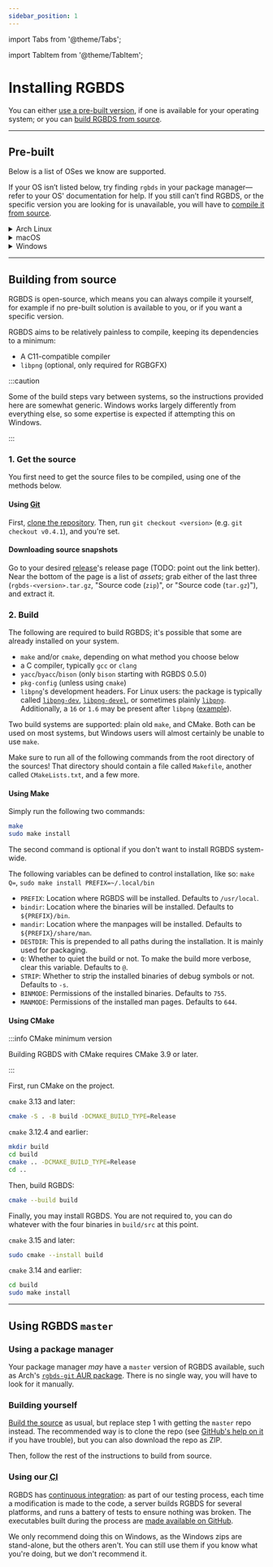```yaml
---
sidebar_position: 1
---
```


import Tabs from '@theme/Tabs';

import TabItem from '@theme/TabItem';

# Installing RGBDS

You can either [use a pre-built version](#pre-built), if one is available for your operating system; or you can [build RGBDS from source](#building-from-source).

<hr />

## Pre-built

Below is a list of OSes we know are supported.

If your OS isn’t listed below, try finding `rgbds` in your package manager—refer to your OS' documentation for help.
If you still can’t find RGBDS, or the specific version you are looking for is unavailable, you will have to [compile it from source](#building-from-source).

<details>
<summary>Arch Linux</summary>
<div>

RGBDS is now available in the official repos as [`community/rgbds`](https://www.archlinux.org/packages/community/x86_64/rgbds/); you can also get the [latest master](/docs/master) via the [`rgbds-git`](https://aur.archlinux.org/packages/rgbds-git) AUR package, or RGBDS 0.2.5 from [`rgbds2`](https://aur.archlinux.org/packages/rgbds2), still from the AUR.

```bash
pacman -S rgbds
```

We refer you to the Arch Linux wiki on how to install [official packages](https://wiki.archlinux.org/index.php/Pacman#Installing_packages) or [AUR packages](https://wiki.archlinux.org/index.php/Arch_User_Repository#Installing_and_upgrading_packages), or to find and use an [AUR helper](https://wiki.archlinux.org/index.php/AUR_helpers).

</div>
</details>

<details>
<summary>macOS</summary>
<div>

RGBDS is available on [Homebrew](https://brew.sh) as the [`rgbds` package](https://formulae.brew.sh/formula/rgbds).

```bash
brew install rgbds
```

You can also install the [`master` branch](/docs/master) by passing the `--HEAD` flag:

```bash
brew install rgbds --HEAD
```

</div>
</details>

<details>
<summary>Windows</summary>
<div>

The install instructions change a bit depending on the environment you wish to use RGBDS with.

:::tip

The "plain Windows" instructions may also work for some environments listed further below, since most of them pick up Windows' `PATH`.
However, if you have such an environment, we recommend you follow its specific install instructions instead.

:::

<Tabs>
<TabItem value="plain" label="&quot;Plain&quot; Windows (CMD, PowerShell)">

1. First, [pick the version you want to install](/docs). If you want to [use `master`](/docs/master/#what) instead of a release, [go here](master).
2. Follow the "release page" link below "GitHub links", and grab either of the `win32` (for 32-bit Windows) or `win64` (for 64-bit Windows) `.zip` files, near the bottom of the page.
3. Unzip that file, you should get the `.exe` files alongside a couple of `.dll`s.
4. Either:
   - Put all of the files in a directory, then add it to the `PATH`.
     This will permanently allow you to use RGBDS. If you only want to modify the PATH temporarily, instead of the permanent [`setx` command](https://docs.microsoft.com/en-us/windows-server/administration/windows-commands/setx), you can use  the **temporary** [`set` one](https://docs.microsoft.com/en-us/windows-server/administration/windows-commands/set_1): `set PATH="%PATH%&lt;rgbds_path&gt;` for `cmd.exe`.
     Use one of the following methods:
     - Graphically:
       1. Open Control Panel
       2. Click "User Accounts"
       3. Click "User Accounts" again
       4. Click "Change my environment variables"
       5. Select the "Path" line in the **top** panel
       6. Click "Edit..."
       7. Click "Browse...", select the folder the files are in, and click OK
       8. Make sure that the new entry (which should be highlighted) is at the bottom of the list; if not, click on "Move Down" until it is
       9. Click "OK"
       10. Click "OK"
     - Using a command line:
       1. Use Explorer to go into the folder the files are in (you should see `rgbasm.exe` etc.), and click a blank part of the address bar near the top. Copy this path, and **use this instead of `&lt;rgbds_path&gt;` in the third step!**
       2. Open `cmd` or PowerShell
       3. Type `setx PATH "%PATH%&lt;rgbds_path&gt;;"` for `cmd.exe`, or `setx PATH ${"{"}Env:PATH}&lt;rgbds_path&gt;;` for PowerShell; replace `&lt;rgbds_path&gt;` with the path you copied in the first step
       4. Close the window for the changes to take effect
   - Put all of the files in your project's directory
   - Put all of the files in a directory already in the `PATH`
5. Profit! RGBDS can now be used from your favorite command line (`cmd.exe` or PowerShell, most likely). You can test it by running `rgbasm --version`.

</TabItem>
<TabItem value="cygwin_msys2" label="Cygwin, MSYS2">

Follow steps 1 to 3 of the "plain Windows" instructions to get the release's files; then, copy all of the `.exe` and `.dll` files to the `/usr/local/bin` directory of Cygwin/MSYS2's installation.
(You can get its equivalent Windows path by running `cygpath -w /usr/local/bin`.)
**Do not put them in a subdirectory** (e.g. `/usr/local/bin/rgbds`)**!**
This would not work.

After that, you should be able to use RGBDS from within the Cygwin/MSYS2 terminal, which you can confirm by running `rgbasm -V`.
If this doesn't work, check that `/usr/local/bin` is within the PATH there (`echo $PATH`); if it isn't, you must add it (e.g. `export PATH="/usr/local/bin:$PATH"` in the `~/.bashrc`).

Note: if you can choose between using Cygwin or MSYS2, be advised that Cygwin is slower and has been reported to cause a bit of trouble to some.

</TabItem>
<TabItem value="wsl_linux-like" label="WSL, and all other Linux-like environments">

For these, you have to [build from source](#building-from-source). On WSL, you should install any build prerequisites using `apt-get` (example: `sudo apt-get install libpng-dev`).

</TabItem>
</Tabs>
</div>
</details>

<hr />

## Building from source

RGBDS is open-source, which means you can always compile it yourself, for example if no pre-built solution is available to you, or if you want a specific version.

RGBDS aims to be relatively painless to compile, keeping its dependencies to a minimum:
- A C11-compatible compiler
- `libpng` (optional, only required for RGBGFX)

:::caution

Some of the build steps vary between systems, so the instructions provided here are somewhat generic.
Windows works largely differently from everything else, so some expertise is expected if attempting this on Windows.

:::

### 1. Get the source

You first need to get the source files to be compiled, using one of the methods below.

#### Using [Git](https://git-scm.com/)

First, [clone the repository](https://docs.github.com/en/github/creating-cloning-and-archiving-repositories/cloning-a-repository). Then, run `git checkout <version>` (e.g. `git checkout v0.4.1`), and you're set.

#### Downloading source snapshots

Go to your desired [release](/docs)'s release page (TODO: point out the link better).
Near the bottom of the page is a list of *assets*; grab either of the last three (`rgbds-<version>.tar.gz`, "Source code (`zip`)", or "Source code (`tar.gz`)"), and extract it.

### 2. Build

The following are required to build RGBDS; it's possible that some are already installed on your system.

 - `make` and/or `cmake`, depending on what method you choose below
 - a C compiler, typically `gcc` or `clang`
 - `yacc`/`byacc`/`bison` (only `bison` starting with RGBDS 0.5.0)
 - `pkg-config` (unless using `cmake`)
 - `libpng`'s development headers. For Linux users: the package is typically called [`libpng-dev`](https://packages.ubuntu.com/focal/libpng-dev), [`libpng-devel`](https://software.opensuse.org/package/libpng16-devel-64bit), or sometimes plainly [`libpng`](https://www.archlinux.org/packages/extra/x86_64/libpng/). Additionally, a `16` or `1.6` may be present after `libpng` ([example](https://tracker.debian.org/pkg/libpng1.6)).

Two build systems are supported: plain old `make`, and CMake.
Both can be used on most systems, but Windows users will almost certainly be unable to use `make`.

Make sure to run all of the following commands from the root directory of the sources!
That directory should contain a file called `Makefile`, another called `CMakeLists.txt`, and a few more.

#### Using Make

Simply run the following two commands:

```bash
make
sudo make install
```

The second command is optional if you don't want to install RGBDS system-wide.

The following variables can be defined to control installation, like so: `make Q=`, `sudo make install PREFIX=~/.local/bin`

 - `PREFIX`: Location where RGBDS will be installed. Defaults to `/usr/local`.
 - `bindir`: Location where the binaries will be installed. Defaults to `${PREFIX}/bin`.
 - `mandir`: Location where the manpages will be installed. Defaults to `${PREFIX}/share/man`.
 - `DESTDIR`: This is prepended to all paths during the installation. It is mainly used for packaging.
 - `Q`: Whether to quiet the build or not. To make the build more verbose, clear this variable. Defaults to `@`.
 - `STRIP`: Whether to strip the installed binaries of debug symbols or not. Defaults to `-s`.
 - `BINMODE`: Permissions of the installed binaries. Defaults to `755`.
 - `MANMODE`: Permissions of the installed man pages. Defaults to `644`.

#### Using CMake

:::info CMake minimum version

Building RGBDS with CMake requires CMake 3.9 or later.

:::

First, run CMake on the project.

`cmake` 3.13 and later:
```bash
cmake -S . -B build -DCMAKE_BUILD_TYPE=Release
```

`cmake` 3.12.4 and earlier:
```bash
mkdir build
cd build
cmake .. -DCMAKE_BUILD_TYPE=Release
cd ..
```

Then, build RGBDS:

```bash
cmake --build build
```

Finally, you may install RGBDS.
You are not required to, you can do whatever with the four binaries in `build/src` at this point.

`cmake` 3.15 and later:

```bash
sudo cmake --install build
```

`cmake` 3.14 and earlier:

```bash
cd build
sudo make install
```

<hr />

## Using RGBDS `master`

### Using a package manager

Your package manager *may* have a `master` version of RGBDS available, such as Arch's [`rgbds-git` AUR package](https://aur.archlinux.org/packages/rgbds-git).
There is no single way, you will have to look for it manually.

### Building yourself

[Build the source](source) as usual, but replace step 1 with getting the `master` repo instead.
The recommended way is to clone the repo (see [GitHub's help on it](https://docs.github.com/en/github/creating-cloning-and-archiving-repositories/cloning-a-repository) if you have trouble), but you can also download the repo as ZIP.

Then, follow the rest of the instructions to build from source.

### Using our <abbr title="Continuous Integration">CI</abbr>

RGBDS has [continuous integration](https://en.wikipedia.org/wiki/Continuous_integration): as part of our testing process, each time a modification is made to the code, a server builds RGBDS for several platforms, and runs a battery of tests to ensure nothing was broken.
The executables built during the process are [made available on GitHub](https://github.com/gbdev/rgbds/actions?query=workflow%3A%22Regression+testing%22).

We only recommend doing this on Windows, as the Windows zips are stand-alone, but the others aren't.
You can still use them if you know what you're doing, but we don't recommend it.

